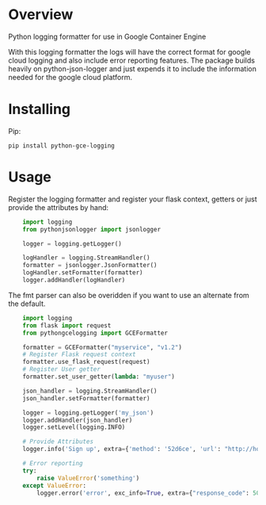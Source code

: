 Overview
=======
Python logging formatter for use in Google Container Engine

With this logging formatter the logs will have the correct format for google cloud logging and also include error reporting features. The package builds heavily on python-json-logger and just expends it to include the information needed for the google cloud platform.


Installing
==========
Pip:

    pip install python-gce-logging


Usage
=====

Register the logging formatter and register your flask context, getters or just provide the attributes by hand:

```python
    import logging
    from pythonjsonlogger import jsonlogger

    logger = logging.getLogger()

    logHandler = logging.StreamHandler()
    formatter = jsonlogger.JsonFormatter()
    logHandler.setFormatter(formatter)
    logger.addHandler(logHandler)
```
The fmt parser can also be overidden if you want to use an alternate from the default.

```python
    import logging
    from flask import request
    from pythongcelogging import GCEFormatter

    formatter = GCEFormatter("myservice", "v1.2")
    # Register Flask request context
    formatter.use_flask_request(request)
    # Register User getter
    formatter.set_user_getter(lambda: "myuser")

    json_handler = logging.StreamHandler()
    json_handler.setFormatter(formatter)

    logger = logging.getLogger('my_json')
    logger.addHandler(json_handler)
    logger.setLevel(logging.INFO)

    # Provide Attributes
    logger.info('Sign up', extra={'method': '52d6ce', 'url': "http://hooli.xyz", "user": "xyz"})

    # Error reporting
    try:
        raise ValueError('something')
    except ValueError:
        logger.error('error', exc_info=True, extra={"response_code": 500})
```